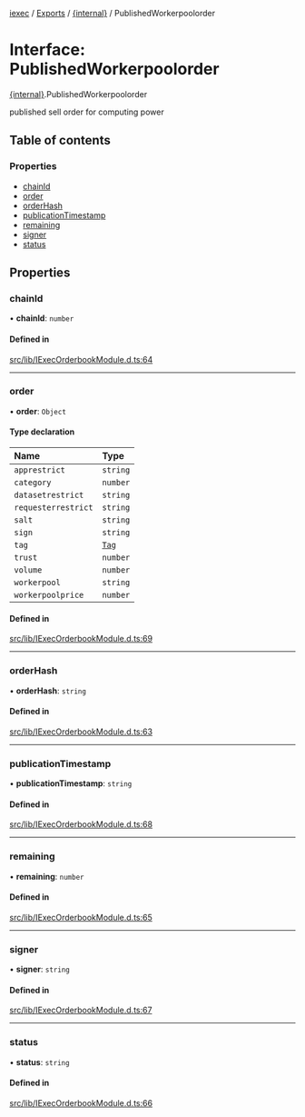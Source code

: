[iexec](../README.md) / [Exports](../modules.md) / [{internal}](../modules/internal_.md) / PublishedWorkerpoolorder

# Interface: PublishedWorkerpoolorder

[{internal}](../modules/internal_.md).PublishedWorkerpoolorder

published sell order for computing power

## Table of contents

### Properties

- [chainId](internal_.PublishedWorkerpoolorder.md#chainid)
- [order](internal_.PublishedWorkerpoolorder.md#order)
- [orderHash](internal_.PublishedWorkerpoolorder.md#orderhash)
- [publicationTimestamp](internal_.PublishedWorkerpoolorder.md#publicationtimestamp)
- [remaining](internal_.PublishedWorkerpoolorder.md#remaining)
- [signer](internal_.PublishedWorkerpoolorder.md#signer)
- [status](internal_.PublishedWorkerpoolorder.md#status)

## Properties

### chainId

• **chainId**: `number`

#### Defined in

[src/lib/IExecOrderbookModule.d.ts:64](https://github.com/iExecBlockchainComputing/iexec-sdk/blob/961d430/src/lib/IExecOrderbookModule.d.ts#L64)

___

### order

• **order**: `Object`

#### Type declaration

| Name | Type |
| :------ | :------ |
| `apprestrict` | `string` |
| `category` | `number` |
| `datasetrestrict` | `string` |
| `requesterrestrict` | `string` |
| `salt` | `string` |
| `sign` | `string` |
| `tag` | [`Tag`](../modules/internal_.md#tag) |
| `trust` | `number` |
| `volume` | `number` |
| `workerpool` | `string` |
| `workerpoolprice` | `number` |

#### Defined in

[src/lib/IExecOrderbookModule.d.ts:69](https://github.com/iExecBlockchainComputing/iexec-sdk/blob/961d430/src/lib/IExecOrderbookModule.d.ts#L69)

___

### orderHash

• **orderHash**: `string`

#### Defined in

[src/lib/IExecOrderbookModule.d.ts:63](https://github.com/iExecBlockchainComputing/iexec-sdk/blob/961d430/src/lib/IExecOrderbookModule.d.ts#L63)

___

### publicationTimestamp

• **publicationTimestamp**: `string`

#### Defined in

[src/lib/IExecOrderbookModule.d.ts:68](https://github.com/iExecBlockchainComputing/iexec-sdk/blob/961d430/src/lib/IExecOrderbookModule.d.ts#L68)

___

### remaining

• **remaining**: `number`

#### Defined in

[src/lib/IExecOrderbookModule.d.ts:65](https://github.com/iExecBlockchainComputing/iexec-sdk/blob/961d430/src/lib/IExecOrderbookModule.d.ts#L65)

___

### signer

• **signer**: `string`

#### Defined in

[src/lib/IExecOrderbookModule.d.ts:67](https://github.com/iExecBlockchainComputing/iexec-sdk/blob/961d430/src/lib/IExecOrderbookModule.d.ts#L67)

___

### status

• **status**: `string`

#### Defined in

[src/lib/IExecOrderbookModule.d.ts:66](https://github.com/iExecBlockchainComputing/iexec-sdk/blob/961d430/src/lib/IExecOrderbookModule.d.ts#L66)
